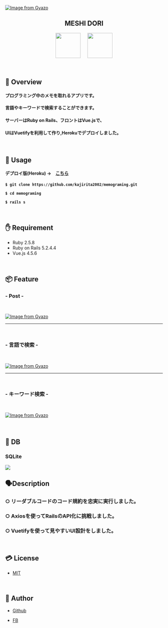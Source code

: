 [![Image from Gyazo](https://i.gyazo.com/f064f7f3e39c92cb79269d1faa60464f.jpg)](https://gyazo.com/f064f7f3e39c92cb79269d1faa60464f)

<h2 align="center">MESHI DORI</h2>
<p align="center">
  <a href="https://rubyonrails.org/"><img src="https://www.tcmobile.jp/dev_blog/wp-content/uploads/2015/09/022c1ca11803434db443573590757756.png" width="80px;" /></a>
<a>　</a>
  <a href="https://jp.vuejs.org/index.html"><img src="https://upload.wikimedia.org/wikipedia/commons/f/f1/Vue.png" height="80px;" /></a>
<a>　</a>
</p>

<br>

## 👄 Overview

<h4>プログラミング中のメモを取れるアプリです。</h4>
<h4>言語やキーワードで検索することができます。</h4>
<h4>サーバーはRuby on Rails、フロントはVue.jsで、 </h4>
<h4>UIはVuetifyを利用して作り,Herokuでデプロイしました。</h4>


<br>

## 📱 Usage

<h4>デプロイ版(Heroku) →　<a href="https://memograming.herokuapp.com/">こちら</a><h4>
  


<h4>

`$ git clone https://github.com/kajirita2002/memograming.git`


`$ cd memograming`


`$ rails s`

<br>

## ✋ Requirement

* Ruby 2.5.8
* Ruby on Rails 5.2.4.4
* Vue.js 4.5.6

<br> 

## 📦 Feature

<h3>- Post -</h3>

<br>

[![Image from Gyazo](https://i.gyazo.com/cb5bdf2a5b8f092df0c1313edca42a6f.gif)](https://gyazo.com/cb5bdf2a5b8f092df0c1313edca42a6f)

---

<br>



<h3>- 言語で検索 -</h3>

<br>

[![Image from Gyazo](https://i.gyazo.com/396948d0cc212dc0b38e59210663060c.gif)](https://gyazo.com/396948d0cc212dc0b38e59210663060c)

---

<br>

<h3>- キーワード検索 -</h3>

<br>

[![Image from Gyazo](https://i.gyazo.com/4ab431165d5539e07158ae1bb9ed1449.gif)](https://gyazo.com/4ab431165d5539e07158ae1bb9ed1449)


<br>

## 🕋 DB　

### SQLite

<img src="https://upload.wikimedia.org/wikipedia/commons/3/38/SQLite370.svg">


<br>

## 🗣Description


### ○ リーダブルコードのコード規約を忠実に実行しました。
### ○ Axiosを使ってRailsのAPI化に挑戦しました。
### ○ Vuetifyを使って見やすいUI設計をしました。

<br>



## 💳 License

- [MIT](https://raw.githubusercontent.com/aocattleya/Ramen-Timer/master/LICENSE) 

<br>

## 👨 Author

- [Github](https://github.com/kajirita2002)

- [FB](https://www.facebook.com/rita.kajimura.1/)


